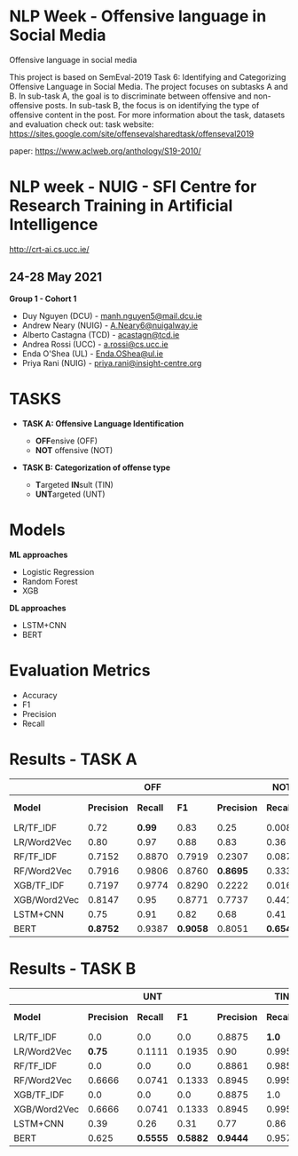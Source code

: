 # NLP Week -  Offensive language in Social Media
Offensive language in social media

This project is based on SemEval-2019 Task 6: Identifying and Categorizing
Offensive Language in Social Media. The project focuses on subtasks A and B. In
sub-task A, the goal is to discriminate between offensive and non-offensive posts. In
sub-task B, the focus is on identifying the type of offensive content in the post.
For more information about the task, datasets and evaluation check out:
task website:
https://sites.google.com/site/offensevalsharedtask/offenseval2019

paper: https://www.aclweb.org/anthology/S19-2010/


# NLP week - NUIG - SFI Centre for Research Training in Artificial Intelligence
http://crt-ai.cs.ucc.ie/
## 24-28 May 2021
**Group 1 - Cohort 1**
- Duy Nguyen (DCU) - manh.nguyen5@mail.dcu.ie
- Andrew Neary (NUIG) - A.Neary6@nuigalway.ie
- Alberto Castagna (TCD) - acastagn@tcd.ie
- Andrea Rossi (UCC) - a.rossi@cs.ucc.ie
- Enda O'Shea (UL) - Enda.OShea@ul.ie
- Priya Rani (NUIG) - priya.rani@insight-centre.org

# TASKS

- **TASK A: Offensive Language Identification**
  - **OFF**ensive (OFF)
  - **NOT** offensive (NOT)

- **TASK B: Categorization of offense type**
  - **T**argeted **IN**sult (TIN)
  - **UNT**argeted (UNT)


# Models

**ML approaches**
- Logistic Regression
- Random Forest
- XGB

**DL approaches**
- LSTM+CNN
- BERT

# Evaluation Metrics
- Accuracy
- F1
- Precision
- Recall

# Results - TASK A

|  |  | **OFF** |  |  | **NOT** |  |  |  |
| --- | --- | --- | --- | --- | --- | --- | --- | --- |
| **Model** | **Precision** | **Recall** | **F1** | **Precision** | **Recall** | **F1** | **F1 Macro** | **Accuracy** |
| LR/TF\_IDF | 0.72 | **0.99** | 0.83 | 0.25 | 0.008 | 0.02 | 0.425 | 0.72 |
| LR/Word2Vec | 0.80 | 0.97 | 0.88 | 0.83 | 0.36 | 0.50 | 0.69 | 0.80 |
| RF/TF\_IDF | 0.7152 | 0.8870 | 0.7919 | 0.2307 | 0.0875 | 0.1269 | 0.4527 | 0.66395 |
| RF/Word2Vec | 0.7916 | 0.9806 | 0.8760 | **0.8695** | 0.3333 | 0.4819 | 0.6789 | 0.8 |
| XGB/TF\_IDF | 0.7197 | 0.9774 | 0.8290 | 0.2222 | 0.0166 | 0.0310 | 0.43 | 0.7093 |
| XGB/Word2Vec | 0.8147 | 0.95 | 0.8771 | 0.7737 | 0.4416 | 0.5623 | 0.7197 | 0.8081 |
| LSTM+CNN | 0.75 | 0.91 | 0.82 | 0.68 | 0.41 | 0.51 | 0.67 | 0.74 |
| BERT | **0.8752** | 0.9387 | **0.9058** | 0.8051 | **0.6542** | **0.7218** | **0.8138** | **0.8593** |

# Results - TASK B

|  |  | **UNT** |  |  | **TIN** |  |  |  |
| --- | --- | --- | --- | --- | --- | --- | --- | --- |
| **Model** | **Precision** | **Recall** | **F1** | **Precision** | **Recall** | **F1** | **F1 Macro** | **Accuracy** |
| LR/TF\_IDF | 0.0 | 0.0 | 0.0 | 0.8875 | **1.0** | 0.9404 | 0.4792 | 0.8875 |
| LR/Word2Vec | **0.75** | 0.1111 | 0.1935 | 0.90 | 0.9953 | 0.9443 | 0.5689 | 0.8958 |
| RF/TF\_IDF | 0.0 | 0.0 | 0.0 | 0.8861 | 0.9859 | 0.9333 | 0.4667 | 0.875 |
| RF/Word2Vec | 0.6666 | 0.0741 | 0.1333 | 0.8945 | 0.9953 | 0.9422 | 0.5378 | 0.8917 |
| XGB/TF\_IDF | 0.0 | 0.0 | 0.0 | 0.8875 | 1.0 | 0.9404 | 0.4702 | 0.8875 |
| XGB/Word2Vec | 0.6666 | 0.0741 | 0.1333 | 0.8945 | 0.9953 | 0.9422 | 0.5378 | 0.8917 |
| LSTM+CNN | 0.39 | 0.26 | 0.31 | 0.77 | 0.86 | 0.81 | 0.58 | 0.70 |
| BERT | 0.625 | **0.5555** | **0.5882** | **0.9444** | 0.9577 | **0.951** | **0.7696** | **0.9125** |
